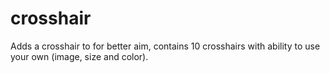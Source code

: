 # crosshair
Adds a crosshair to for better aim, contains 10 crosshairs with ability to use your own (image, size and color).
